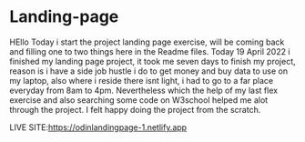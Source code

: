 # Landing-page
HEllo Today i start the project landing page exercise, will be coming back and filling one to two things here in the Readme files.
Today 19 April 2022 i finished my landing page project, it took me seven days to finish my project, reason is i have a side job hustle i do to get money and buy data to use on my laptop, also where i reside there isnt light, i had to go to a far place everyday from 8am to 4pm. Nevertheless which the help of my last flex exercise and also searching some code on W3school helped me alot through the project. I felt happy doing the project from the scratch. 




















LIVE SITE:https://odinlandingpage-1.netlify.app
